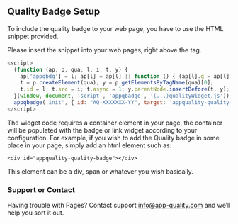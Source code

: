 ## Quality Badge Setup
To include the quality badge to your web page, you have to use the HTML snippet provided.

Please insert the snippet into your web pages, right above the </body> tag.

```js
<script>
  (function (ap, p, qua, l, i, t, y) {
    ap['appqbdg'] = l; ap[l] = ap[l] || function () { (ap[l].q = ap[l].q || []).push(arguments) };
    t = p.createElement(qua), y = p.getElementsByTagName(qua)[0];
    t.id = l; t.src = i; t.async = 1; y.parentNode.insertBefore(t, y);
  }(window, document, 'script', 'appqbadge', '(...)qualityWidget.js'));
  appqbadge('init', { id: "AQ-XXXXXXX-YY", target: 'appquality-quality-badge' });
</script>
```
The widget code requires a container element in your page, the container will be populated with the badge or link widget according to your configuration.
For example, if you wish to add the Quality badge in some place in your page, simply add an html element such as:

```
<div id="appquality-quality-badge"></div>
```

This element can be a div, span or whatever you wish basically.

### Support or Contact

Having trouble with Pages? Contact support [info@app-quality.com](mailto:info@app-quality.com) and we’ll help you sort it out.
